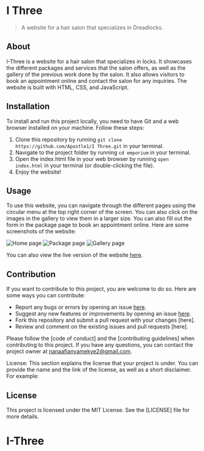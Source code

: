  # I Three
> A website for a hair salon that specializes in Dreadlocks.


## About
I-Three is a website for a hair salon that specializes in locks. It showcases the different packages and services that the salon offers, as well as the gallery of the previous work done by the salon. It also allows visitors to book an appointment online and contact the salon for any inquiries. The website is built with HTML, CSS, and JavaScript.

## Installation
To install and run this project locally, you need to have Git and a web browser installed on your machine. Follow these steps:

1. Clone this repository by running `git clone https://github.com/Apostle1/I Three.git` in your terminal.
2. Navigate to the project folder by running `cd emporium` in your terminal.
3. Open the index.html file in your web browser by running `open index.html` in your terminal (or double-clicking the file).
4. Enjoy the website!

## Usage
To use this website, you can navigate through the different pages using the circular menu at the top right corner of the screen. You can also click on the images in the gallery to view them in a larger size. You can also fill out the form in the package page to book an appointment online. Here are some screenshots of the website:

![Home page](https://www.freecodecamp.org/news/how-to-write-a-good-readme-file/)
![Package page](https://docs.github.com/en/get-started/writing-on-github/getting-started-with-writing-and-formatting-on-github/quickstart-for-writing-on-github)
![Gallery page](https://medium.com/@saumya.ranjan/how-to-write-a-readme-md-file-markdown-file-20cb7cbcd6f)

You can also view the live version of the website [here](https://programmertoday.com/how-to-create-a-readme-file/).

## Contribution
If you want to contribute to this project, you are welcome to do so. Here are some ways you can contribute:

- Report any bugs or errors by opening an issue [here](https://www.nobledesktop.com/learn/git/create-a-readme-file).
- Suggest any new features or improvements by opening an issue [here](https://www.nobledesktop.com/learn/git/create-a-readme-file).
- Fork this repository and submit a pull request with your changes [here].
- Review and comment on the existing issues and pull requests [here].

Please follow the [code of conduct] and the [contributing guidelines] when contributing to this project. If you have any questions, you can contact the project owner at nanaafianyamekye2@gmail.com.

License: This section explains the license that your project is under. You can provide the name and the link of the license, as well as a short disclaimer. For example:
## License
This project is licensed under the MIT License. See the [LICENSE] file for more details.


# I-Three
